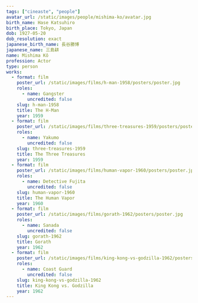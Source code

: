 ```yaml
---
tags: ["cineaste", "people"]
avatar_url: /static/images/people/mishima-ko/avatar.jpg
birth_name: Hase Katsuhiro
birth_place: Tokyo, Japan
dob: 1927-05-20
dob_resolution: exact
japanese_birth_name: 長谷勝博
japanese_name: 三島耕
name: Mishima Kô
profession: Actor
type: person
works:
  - format: film
    poster_url: /static/images/films/h-man-1958/posters/poster.jpg
    roles:
      - name: Gangster
        uncredited: false
    slug: h-man-1958
    title: The H-Man
    year: 1959
  - format: film
    poster_url: /static/images/films/three-treasures-1959/posters/poster.jpg
    roles:
      - name: Yakumo
        uncredited: false
    slug: three-treasures-1959
    title: The Three Treasures
    year: 1959
  - format: film
    poster_url: /static/images/films/human-vapor-1960/posters/poster.jpg
    roles:
      - name: Detective Fujita
        uncredited: false
    slug: human-vapor-1960
    title: The Human Vapor
    year: 1960
  - format: film
    poster_url: /static/images/films/gorath-1962/posters/poster.jpg
    roles:
      - name: Sanada
        uncredited: false
    slug: gorath-1962
    title: Gorath
    year: 1962
  - format: film
    poster_url: /static/images/films/king-kong-vs-godzilla-1962/posters/poster.jpg
    roles:
      - name: Coast Guard
        uncredited: false
    slug: king-kong-vs-godzilla-1962
    title: King Kong vs. Godzilla
    year: 1962
---
```

